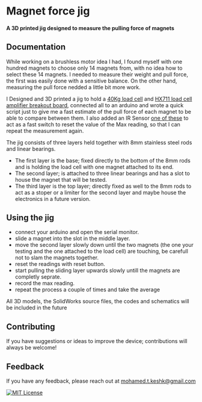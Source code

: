 # Magnet force jig
#### A 3D printed jig designed to measure the pulling force of magnets
## Documentation

While working on a brushless motor idea I had, I found myself with one hundred magnets to choose only 14 magnets from, with no idea how to select these 14 magnets.
I needed to measure their weight and pull force, the first was easily done with a sensitive balance. On the other hand, measuring the pull force nedded a little bit more work.

I Designed and 3D printed a jig to hold a [40Kg load cell](https://www.amazon.com/Uxcell-Aluminum-Weighting-Sensor-Electronic/dp/B00R1J9LEY/ref=sr_1_2?crid=2A4KRS9HJRERL&keywords=40kg+load+cell&qid=1685732450&sprefix=40kgload+cell%2Caps%2C185&sr=8-2) and [HX711 load cell amplifier breakout board](https://www.amazon.com/Amplifier-Breakout-Converter-Raspberry-Microcontroller/dp/B07MTYT95R/ref=sr_1_4?keywords=hx711+load+cell+amplifier+module&qid=1685737288&sprefix=hx711+%2Caps%2C185&sr=8-4), connected all to an arduino and wrote a quick script just to give me a fast estimate of the pull force of each magnet to be able to compare between them.
I also added an IR Sensor [one of these](https://www.amazon.com/WWZMDiB-Obstacle-Avoidance-Sensor-Module/dp/B0B74QJV8H/ref=sr_1_3?crid=MPBVF02UFVAB&keywords=ir+sensor&qid=1685853556&sprefix=ir+sensor%2Caps%2C210&sr=8-3v) to act as a fast switch to reset the value of the Max reading, so that I can repeat the measurement again.

The jig consists of three layers held together with 8mm stainless steel rods and linear bearings.
- The first layer is the base; fixed directly to the bottom of the 8mm rods and is holding the load cell with one magnet attached to its end.
- The second layer; is attached to three linear bearings and has a slot to house the magnet that will be tested.
- The third layer is the top layer; directly fixed as well to the 8mm rods to act as a stoper or a limiter for the second layer and maybe house the electronics in a future version.

## Using the jig
- connect your arduino and open the serial monitor.
- slide a magnet into the slot in the middle layer.
- move the second layer slowly down until the two magnets (the one your testing and the one attached to the load cell) are touching, be carefull not to slam the magnets together.
- reset the readings with reset button.
- start pulling the sliding layer upwards slowly untill the magnets are completly seprate.
- record the max reading.
- repeat the process a couple of times and take the average

All 3D models, the SolidWorks source files, the codes and schematics will be included in the future
## Contributing
If you have suggestions or ideas to improve the device; contributions will always be welcome! 
## Feedback

If you have any feedback, please reach out at mohamed.t.keshk@gmail.com

[![MIT License](https://img.shields.io/badge/License-MIT-green.svg)](https://choosealicense.com/licenses/mit/)

